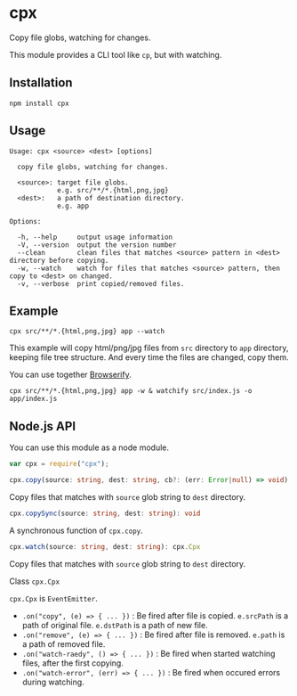 # cpx

Copy file globs, watching for changes.

This module provides a CLI tool like `cp`, but with watching.

## Installation

```
npm install cpx
```

## Usage

```
Usage: cpx <source> <dest> [options]

  copy file globs, watching for changes.

  <source>: target file globs.
            e.g. src/**/*.{html,png,jpg}
  <dest>:   a path of destination directory.
            e.g. app

Options:

  -h, --help     output usage information
  -V, --version  output the version number
  --clean        clean files that matches <source> pattern in <dest> directory before copying.
  -w, --watch    watch for files that matches <source> pattern, then copy to <dest> on changed.
  -v, --verbose  print copied/removed files.
```

## Example

```
cpx src/**/*.{html,png,jpg} app --watch
```

This example will copy html/png/jpg files from `src` directory to `app` directory, keeping file tree structure.
And every time the files are changed, copy them.

You can use together [Browserify](http://browserify.org).

```
cpx src/**/*.{html,png,jpg} app -w & watchify src/index.js -o app/index.js
```

## Node.js API

You can use this module as a node module.

```js
var cpx = require("cpx");
```

```ts
cpx.copy(source: string, dest: string, cb?: (err: Error|null) => void): cpx.Cpx
```

Copy files that matches with `source` glob string to `dest` directory.

```ts
cpx.copySync(source: string, dest: string): void
```

A synchronous function of `cpx.copy`.

```ts
cpx.watch(source: string, dest: string): cpx.Cpx
```

Copy files that matches with `source` glob string to `dest` directory.

Class `cpx.Cpx`

`cpx.Cpx` is `EventEmitter`.

- `.on("copy", (e) => { ... })` : Be fired after file is copied. `e.srcPath` is a path of original file. `e.dstPath` is a path of new file.
- `.on("remove", (e) => { ... })` : Be fired after file is removed. `e.path` is a path of removed file.
- `.on("watch-raedy", () => { ... })` : Be fired when started watching files, after the first copying.
- `.on("watch-error", (err) => { ... })` : Be fired when occured errors during watching.
